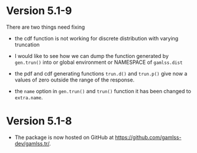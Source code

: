 # Version 5.1-9

There are two things need fixing

- the cdf function is not working for discrete distribution with varying truncation 

- I would like to see how we can dump the function generated by `gen.trun()` into or global environment or NAMESPACE  of `gamlss.dist`

- the pdf and cdf generating functions `trun.d()` and `trun.p()`  give now a values of zero outside the range of the response.

- the `name` option in `gen.trun()` and `trun()` function it has been changed to `extra.name`.


# Version 5.1-8

* The package is now hosted on GitHub at
  <https://github.com/gamlss-dev/gamlss.tr/>.
  
  

